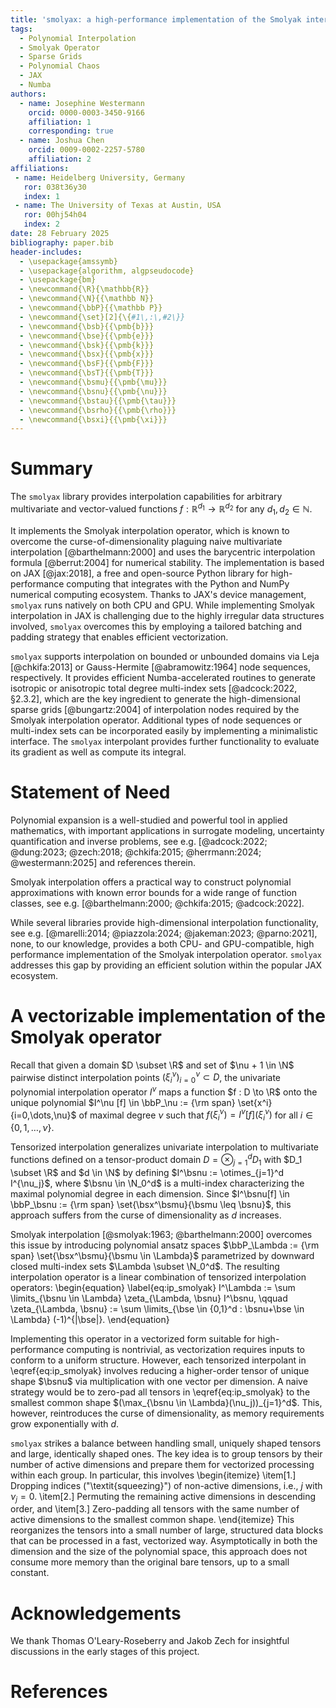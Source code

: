 ```yaml
---
title: 'smolyax: a high-performance implementation of the Smolyak interpolation operator in JAX'
tags:
  - Polynomial Interpolation
  - Smolyak Operator
  - Sparse Grids
  - Polynomial Chaos
  - JAX
  - Numba
authors:
  - name: Josephine Westermann
    orcid: 0000-0003-3450-9166
    affiliation: 1
    corresponding: true
  - name: Joshua Chen
    orcid: 0009-0002-2257-5780
    affiliation: 2
affiliations:
 - name: Heidelberg University, Germany
   ror: 038t36y30
   index: 1
 - name: The University of Texas at Austin, USA
   ror: 00hj54h04
   index: 2
date: 28 February 2025
bibliography: paper.bib
header-includes:
  - \usepackage{amssymb}
  - \usepackage{algorithm, algpseudocode}
  - \usepackage{bm}
  - \newcommand{\R}{\mathbb{R}}
  - \newcommand{\N}{{\mathbb N}}
  - \newcommand{\bbP}{{\mathbb P}}
  - \newcommand{\set}[2]{\{#1\,:\,#2\}}
  - \newcommand{\bsb}{{\pmb{b}}}
  - \newcommand{\bse}{{\pmb{e}}}
  - \newcommand{\bsk}{{\pmb{k}}}
  - \newcommand{\bsx}{{\pmb{x}}}
  - \newcommand{\bsF}{{\pmb{F}}}
  - \newcommand{\bsT}{{\pmb{T}}}
  - \newcommand{\bsmu}{{\pmb{\mu}}}
  - \newcommand{\bsnu}{{\pmb{\nu}}}
  - \newcommand{\bstau}{{\pmb{\tau}}}
  - \newcommand{\bsrho}{{\pmb{\rho}}}
  - \newcommand{\bsxi}{{\pmb{\xi}}}
---
```


# Summary

The `smolyax` library provides interpolation capabilities for arbitrary multivariate and vector-valued functions $f : \mathbb{R}^{d_1} \to \mathbb{R}^{d_2}$ for any $d_1, d_2 \in \mathbb{N}$.

It implements the Smolyak interpolation operator, which is known to overcome the curse-of-dimensionality plaguing naive multivariate interpolation [@barthelmann:2000] and uses the barycentric interpolation formula [@berrut:2004] for numerical stability. The implementation is based on JAX [@jax:2018], a free and open-source Python library for high-performance computing that integrates with the Python and NumPy numerical computing ecosystem. Thanks to JAX's device management, `smolyax` runs natively on both CPU and GPU. While implementing Smolyak interpolation in JAX is challenging due to the highly irregular data structures involved, `smolyax` overcomes this by employing a tailored batching and padding strategy that enables efficient vectorization.

`smolyax` supports interpolation on bounded or unbounded domains via Leja [@chkifa:2013] or Gauss-Hermite [@abramowitz:1964] node sequences, respectively. It provides efficient Numba-accelerated routines to generate isotropic or anisotropic total degree multi-index sets [@adcock:2022, §2.3.2], which are the key ingredient to generate the high-dimensional sparse grids [@bungartz:2004] of interpolation nodes required by the Smolyak interpolation operator. Additional types of node sequences or multi-index sets can be incorporated easily by implementing a minimalistic interface.
The `smolyax` interpolant provides further functionality to evaluate its gradient as well as compute its integral.

# Statement of Need

Polynomial expansion is a well-studied and powerful tool in applied mathematics, with important applications in surrogate modeling, uncertainty quantification and inverse problems, see e.g. [@adcock:2022; @dung:2023; @zech:2018; @chkifa:2015; @herrmann:2024; @westermann:2025] and references therein.

Smolyak interpolation offers a practical way to construct polynomial approximations with known error bounds for a wide range of function classes, see e.g. [@barthelmann:2000; @chkifa:2015; @adcock:2022].

While several libraries provide high-dimensional interpolation functionality, see e.g. [@marelli:2014; @piazzola:2024; @jakeman:2023; @parno:2021], none, to our knowledge, provides a both CPU- and GPU-compatible, high performance implementation of the Smolyak interpolation operator. `smolyax` addresses this gap by providing an efficient solution within the popular JAX ecosystem.

# A vectorizable implementation of the Smolyak operator

Recall that given a domain $D \subset \R$ and set of $\nu + 1 \in \N$ pairwise distinct interpolation points $(\xi^\nu_i)_{i=0}^\nu \subset D$, the univariate polynomial interpolation operator $I^\nu$ maps a function $f : D \to \R$ onto the unique polynomial $I^\nu [f] \in \bbP_\nu := {\rm span} \set{x^i}{i=0,\dots,\nu}$ of maximal degree $\nu$ such that $f(\xi^\nu_i) = I^\nu [f](\xi^\nu_i)$ for all $i\in\{0,1,\dots,\nu\}$.

Tensorized interpolation generalizes univariate interpolation to multivariate functions defined on a tensor-product domain $D = \otimes_{j=1}^d D_1$ with $D_1 \subset \R$ and $d \in \N$ by defining $I^\bsnu := \otimes_{j=1}^d I^{\nu_j}$, where $\bsnu \in \N_0^d$ is a multi-index characterizing the maximal polynomial degree in each dimension.
Since $I^\bsnu[f] \in \bbP_\bsnu := {\rm span} \set{\bsx^\bsmu}{\bsmu \leq \bsnu}$, this approach suffers from the curse of dimensionality as $d$ increases.

Smolyak interpolation [@smolyak:1963; @barthelmann:2000] overcomes this issue by introducing polynomial ansatz spaces $\bbP_\Lambda := {\rm span} \set{\bsx^\bsmu}{\bsmu \in \Lambda}$ parametrized by downward closed multi-index sets $\Lambda \subset \N_0^d$. The resulting interpolation operator is a linear combination of tensorized interpolation operators:
\begin{equation} \label{eq:ip_smolyak}
    I^\Lambda := \sum \limits_{\bsnu \in \Lambda} \zeta_{\Lambda, \bsnu} I^\bsnu, \qquad \zeta_{\Lambda, \bsnu} := \sum \limits_{\bse \in \{0,1\}^d : \bsnu+\bse \in \Lambda} (-1)^{|\bse|}.
\end{equation}

Implementing this operator in a vectorized form suitable for high-performance computing is nontrivial, as vectorization requires inputs to conform to a uniform structure. However, each tensorized interpolant in \eqref{eq:ip_smolyak} involves reducing a higher-order tensor of unique shape $\bsnu$ via multiplication with one vector per dimension. A naive strategy would be to zero-pad all tensors in \eqref{eq:ip_smolyak} to the smallest common shape $(\max_{\bsnu \in \Lambda}(\nu_j))_{j=1}^d$. This, however, reintroduces the curse of dimensionality, as memory requirements grow exponentially with $d$.

`smolyax` strikes a balance between handling small, uniquely shaped tensors and large, identically shaped ones. The key idea is to group tensors by their number of active dimensions and prepare them for vectorized processing within each group. In particular, this involves
\begin{itemize}
\item[1.] Dropping indices ("\textit{squeezing}") of non-active dimensions, i.e., $j$ with $\nu_j = 0$.
\item[2.] Permuting the remaining active dimensions in descending order, and
\item[3.] Zero-padding all tensors with the same number of active dimensions to the smallest common shape.
\end{itemize}
This reorganizes the tensors into a small number of large, structured data blocks that can be processed in a fast, vectorized way. Asymptotically in both the dimension and the size of the polynomial space, this approach does not consume more memory than the original bare tensors, up to a small constant.

# Acknowledgements

We thank Thomas O'Leary-Roseberry and Jakob Zech for insightful discussions in the early stages of this project.

# References
